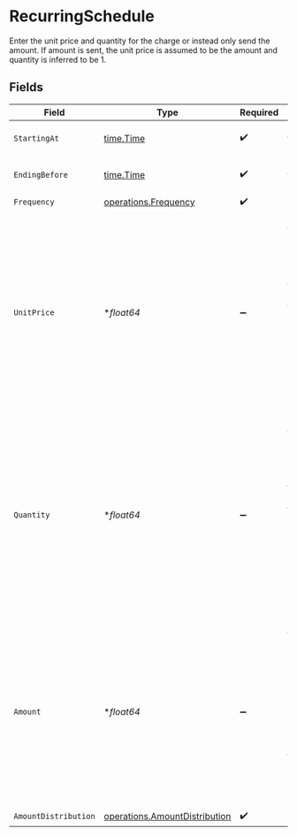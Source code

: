 # RecurringSchedule

Enter the unit price and quantity for the charge or instead only send the amount. If amount is sent, the unit price is assumed to be the amount and quantity is inferred to be 1.


## Fields

| Field                                                                                                                                                                      | Type                                                                                                                                                                       | Required                                                                                                                                                                   | Description                                                                                                                                                                |
| -------------------------------------------------------------------------------------------------------------------------------------------------------------------------- | -------------------------------------------------------------------------------------------------------------------------------------------------------------------------- | -------------------------------------------------------------------------------------------------------------------------------------------------------------------------- | -------------------------------------------------------------------------------------------------------------------------------------------------------------------------- |
| `StartingAt`                                                                                                                                                               | [time.Time](https://pkg.go.dev/time#Time)                                                                                                                                  | :heavy_check_mark:                                                                                                                                                         | RFC 3339 timestamp (inclusive).                                                                                                                                            |
| `EndingBefore`                                                                                                                                                             | [time.Time](https://pkg.go.dev/time#Time)                                                                                                                                  | :heavy_check_mark:                                                                                                                                                         | RFC 3339 timestamp (exclusive).                                                                                                                                            |
| `Frequency`                                                                                                                                                                | [operations.Frequency](../../models/operations/frequency.md)                                                                                                               | :heavy_check_mark:                                                                                                                                                         | N/A                                                                                                                                                                        |
| `UnitPrice`                                                                                                                                                                | **float64*                                                                                                                                                                 | :heavy_minus_sign:                                                                                                                                                         | Unit price for the charge. Will be multiplied by quantity to determine the amount and must be specified with quantity. If specified amount cannot be provided.             |
| `Quantity`                                                                                                                                                                 | **float64*                                                                                                                                                                 | :heavy_minus_sign:                                                                                                                                                         | Quantity for the charge. Will be multiplied by unit_price to determine the amount and must be specified with unit_price. If specified amount cannot be provided.           |
| `Amount`                                                                                                                                                                   | **float64*                                                                                                                                                                 | :heavy_minus_sign:                                                                                                                                                         | Amount for the charge. Can be provided instead of unit_price and quantity. If amount is sent, the unit_price is assumed to be the amount and quantity is inferred to be 1. |
| `AmountDistribution`                                                                                                                                                       | [operations.AmountDistribution](../../models/operations/amountdistribution.md)                                                                                             | :heavy_check_mark:                                                                                                                                                         | N/A                                                                                                                                                                        |